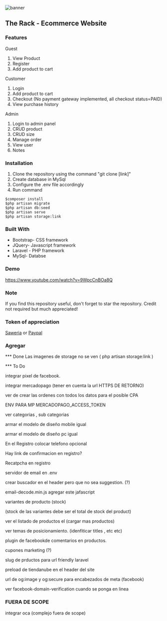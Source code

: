 ![banner](https://banners.beyondco.de/The%20Rack.png?theme=light&packageManager=&packageName=https%3A%2F%2Fgithub.com%2Fsherwinchia%2Ftherack&pattern=rain&style=style_1&description=Laravel+7+Ecommerce+Website&md=0&showWatermark=0&fontSize=125px&images=shopping-cart&widths=250&heights=250)

## The Rack - Ecommerce Website

### Features

Guest
1. View Product
2. Register
3. Add product to cart

Customer
1. Login
2. Add product to cart
3. Checkout (No payment gateway implemented, all checkout status=PAID)
4. View purchase history

Admin 
1. Login to admin panel
2. CRUD product
3. CRUD size
4. Manage order
5. View user
6. Notes

### Installation
1. Clone the repository using the command "git clone [link]"
2. Create database in MySql
3. Configure the .env file accordingly
4. Run command 
```
$composer install
$php artisan migrate
$php artisan db:seed
$php artisan serve
$php artisan storage:link
```

### Built With
* Bootstrap- CSS framework
* JQuery- Javascript framework
* Laravel - PHP framework
* MySql- Databse

### Demo
https://www.youtube.com/watch?v=9WpcCnBOa8Q

### Note
If you find this repository useful, don't forget to star the repository. Credit not required but much appreciated! 

### Token of appreciation
[Saweria](https://saweria.co/sherwinchia) or 
[Paypal](https://www.paypal.me/sherwinchia)



### Agregar

*** Done
Las imagenes de storage no se ven ( php artisan storage:link )

*** To Do

integrar pixel de facebook.

integrar mercadopago (tener en cuenta la url HTTPS DE RETORNO)

ver de crear las ordenes con todos los datos para el posible CPA

ENV PARA MP MERCADOPAGO_ACCESS_TOKEN

ver categorias , sub categorias 

armar el modelo de diseño mobile igual

armar el modelo de diseño pc igual

En el Registro colocar telefono opcional

Hay link de confirmacion en registro? 

Recatpcha en registro

servidor de email en .env

crear buscador en el header pero que no sea suggestion. (?)

email-decode.min.js agregar este jafascript

variantes de producto (stock)

(stock de las variantes debe ser el total de stock del product)

ver el listado de productos el (cargar mas productos)

ver temas de posicionamiento. (idenfiticar titles , etc etc)

plugin de facebookde comentarios en productos.

cupones marketing (?)

slug de prductos para url friendly laravel

preload de tiendanube en el header del site 

url de og:image y og:secure para encabezados de meta (facebook)

ver facebook-domain-verification cuando se ponga en linea


### FUERA DE SCOPE

integrar oca (complejo fuera de scope)
